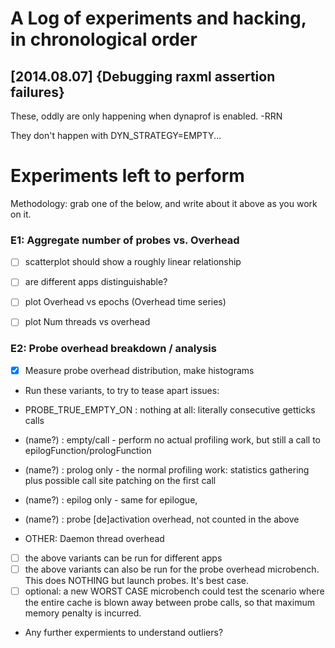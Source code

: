 
A Log of experiments and hacking, in chronological order
========================================================

[2014.08.07] {Debugging raxml assertion failures}
-------------------------------------------------

These, oddly are only happening when dynaprof is enabled. -RRN

They don't happen with DYN_STRATEGY=EMPTY...



Experiments left to perform
===========================

Methodology: grab one of the below, and write about it above as you
work on it.


### E1: Aggregate number of probes vs. Overhead
  - [ ] scatterplot should show a roughly linear relationship
  - [ ] are different apps distinguishable?

  - [ ] plot Overhead vs epochs (Overhead time series)
  - [ ] plot Num threads vs overhead 


### E2: Probe overhead breakdown / analysis

 * [x] Measure probe overhead distribution, make histograms
 * Run these variants, to try to tease apart issues:
  - PROBE_TRUE_EMPTY_ON : nothing at all: literally consecutive getticks calls
  - (name?) : empty/call - perform no actual profiling work, but
    still a call to epilogFunction/prologFunction

  - (name?) : prolog only - the normal profiling work: statistics
    gathering plus possible call site patching on the first call
  - (name?) : epilog only - same for epilogue,

  - (name?) : probe [de]activation overhead, not counted in the above

  - OTHER: Daemon thread overhead

 * [ ] the above variants can be run for different apps
 * [ ] the above variants can also be run for the probe overhead
        microbench.  This does NOTHING but launch probes.  It's best
        case.
 * [ ] optional: a new WORST CASE microbench could test the scenario
        where the entire cache is blown away between probe calls, so
        that maximum memory penalty is incurred.
      
 * Any further expermients to understand outliers?

